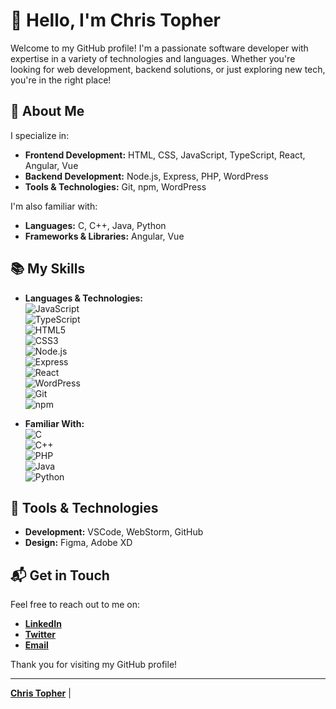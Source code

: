 # 👋 Hello, I'm Chris Topher

Welcome to my GitHub profile! I'm a passionate software developer with expertise in a variety of technologies and languages. Whether you're looking for web development, backend solutions, or just exploring new tech, you're in the right place!

## 🚀 About Me

I specialize in:
- **Frontend Development:** HTML, CSS, JavaScript, TypeScript, React, Angular, Vue
- **Backend Development:** Node.js, Express, PHP, WordPress
- **Tools & Technologies:** Git, npm, WordPress

I'm also familiar with:
- **Languages:** C, C++, Java, Python
- **Frameworks & Libraries:** Angular, Vue

## 📚 My Skills

- **Languages & Technologies:**  
  ![JavaScript](https://img.shields.io/badge/JavaScript-F7DF1C?style=for-the-badge&logo=javascript&logoColor=black)  
  ![TypeScript](https://img.shields.io/badge/TypeScript-3178C6?style=for-the-badge&logo=typescript&logoColor=white)  
  ![HTML5](https://img.shields.io/badge/HTML5-E34F26?style=for-the-badge&logo=html5&logoColor=white)  
  ![CSS3](https://img.shields.io/badge/CSS3-1572B6?style=for-the-badge&logo=css3&logoColor=white)  
  ![Node.js](https://img.shields.io/badge/Node.js-339933?style=for-the-badge&logo=nodedotjs&logoColor=white)  
  ![Express](https://img.shields.io/badge/Express.js-000000?style=for-the-badge&logo=express&logoColor=white)  
  ![React](https://img.shields.io/badge/React-61DAFB?style=for-the-badge&logo=react&logoColor=black)  
  ![WordPress](https://img.shields.io/badge/WordPress-21759B?style=for-the-badge&logo=wordpress&logoColor=white)  
  ![Git](https://img.shields.io/badge/Git-F05032?style=for-the-badge&logo=git&logoColor=white)  
  ![npm](https://img.shields.io/badge/npm-CB3837?style=for-the-badge&logo=npm&logoColor=white)  

- **Familiar With:**  
  ![C](https://img.shields.io/badge/C-A8B9CC?style=for-the-badge&logo=c&logoColor=black)  
  ![C++](https://img.shields.io/badge/C%2B%2B-F34B7F?style=for-the-badge&logo=c%2B%2B&logoColor=white)  
  ![PHP](https://img.shields.io/badge/PHP-777BB4?style=for-the-badge&logo=php&logoColor=white)  
  ![Java](https://img.shields.io/badge/Java-007396?style=for-the-badge&logo=java&logoColor=white)  
  ![Python](https://img.shields.io/badge/Python-3776AB?style=for-the-badge&logo=python&logoColor=white)  
<!--
## 💼 Projects

Here are some of my recent projects:

- **[Project Name](#)**: A brief description of your project and what technologies you used.
- **[Project Name](#)**: A brief description of your project and what technologies you used.
- **[Project Name](#)**: A brief description of your project and what technologies you used.
-->
## 🔧 Tools & Technologies

- **Development:** VSCode, WebStorm, GitHub
- **Design:** Figma, Adobe XD
<!--
## 📈 My GitHub Stats

![Your GitHub Stats](https://github-readme-stats.vercel.app/api?username=yourusername&show_icons=true&hide_title=true&hide=prs&count_private=true&theme=radical)  
![Your Top Languages](https://github-readme-stats.vercel.app/api/top-langs/?username=yourusername&theme=radical)

## 📝 Blog Posts

Check out my latest blog posts and tutorials:

- **[Blog Post Title](#)**: A brief summary of the blog post.
- **[Blog Post Title](#)**: A brief summary of the blog post.
-->
## 📬 Get in Touch

Feel free to reach out to me on:

- **[LinkedIn](https://www.linkedin.com/in/chrisdev99)**
- **[Twitter](https://twitter.com/mwanikigachina)**
- **[Email](mailto:mwanikigachina@gmail.com)**

Thank you for visiting my GitHub profile!

---

**[Chris Topher](#)** | <!--[Your Portfolio](#) | [Your Blog](#)-->


